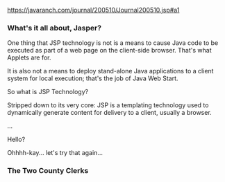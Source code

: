 https://javaranch.com/journal/200510/Journal200510.jsp#a1  

### What's it all about, Jasper?

One thing that JSP technology is not is a means to cause Java code to be executed as part of a web page on the client-side browser. That's what Applets are for.

It is also not a means to deploy stand-alone Java applications to a client system for local execution; that's the job of Java Web Start.

So what is JSP Technology?

Stripped down to its very core: JSP is a templating technology used to dynamically generate content for delivery to a client, usually a browser.

<cricket> <cricket> <cricket> ...

Hello?

Ohhhh-kay... let's try that again...

### The Two County Clerks

